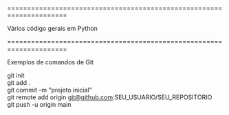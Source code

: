 =====================================================================<br>
<p>Vários código gerais em Python</p>
=====================================================================<br>



Exemplos de comandos de Git

git init<br>
git add .<br>
git commit -m "projeto inicial"<br>
git remote add origin git@github.com:SEU_USUARIO/SEU_REPOSITORIO<br>
git push -u origin main<br>
